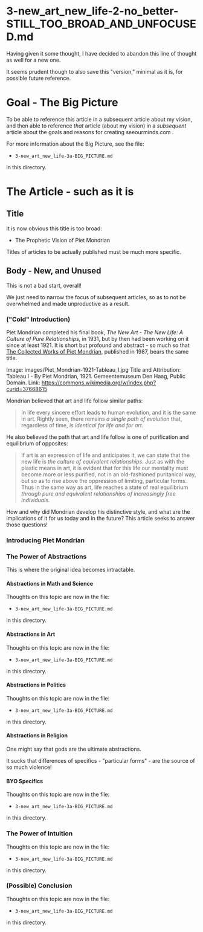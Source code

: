 
# 3-new_art_new_life-2-no_better-STILL_TOO_BROAD_AND_UNFOCUSED.md

Having given it some thought, I have decided to abandon this line of thought as well for a new one.

It seems prudent though to also save this "version," minimal as it is, for possible future reference.

# Goal - The Big Picture

To be able to reference this article in a subsequent article about my vision, and then
able to reference *that* article (about my vision) in a *subsequent* article about the
goals and reasons for creating seeourminds.com .

For more information about the Big Picture, see the file:

- `3-new_art_new_life-3a-BIG_PICTURE.md`

in this directory.

# The Article - such as it is

## Title

It is now obvious this title is too broad:

- The Prophetic Vision of Piet Mondrian

Titles of articles to be actually published must be much more specific.

## Body - New, and Unused

This is not a bad start, overall!

We just need to narrow the focus of subsequent articles, so as to not be overwhelmed and made unproductive as a result.

### ("Cold" Introduction)

Piet Mondrian completed his final book, *The New Art - The New Life: A Culture of Pure Relationships,*
in 1931, but by then had been working on it since at least 1921.
It is short but profound and abstract - so much so that
[The Collected Works of Piet Mondrian,](https://www.amazon.co.uk/New-Art-Life-Collected-Twentieth-Century/dp/0306805081)
published in 1987, bears the same title.

Image: images/Piet_Mondrian-1921-Tableau_I.jpg
Title and Attribution: Tableau I - By Piet Mondrian, 1921.  Gemeentemuseum Den Haag, Public Domain.
Link: https://commons.wikimedia.org/w/index.php?curid=37668615

Mondrian believed that art and life follow similar paths:
> In life every sincere effort leads to human evolution, and it is the same in art.  Rightly seen, there remains *a single path of evolution* that, regardless of time, *is identical for life and for art.*

He also believed the path that art and life follow is one of purification and equilibrium of opposites:
> If art is an expression of life and anticipates it, we can state that the new life is *the culture of equivalent relationships.*  Just as with the plastic means in art, it is evident that for this life our mentality must become more or less purified, not in an old-fashioned puritanical way, but so as to rise above the oppression of limiting, particular forms.  Thus in the same way as art, life reaches a state of real equilibrium *through pure and equivalent relationships of increasingly free individuals.*

How and why did Mondrian develop his distinctive style, and what are the implications of it for us today and in the future?
This article seeks to answer those questions!

### Introducing Piet Mondrian

### The Power of Abstractions

This is where the original idea becomes intractable.

#### Abstractions in Math and Science

Thoughts on this topic are now in the file:
- `3-new_art_new_life-3a-BIG_PICTURE.md`

in this directory.

#### Abstractions in Art

Thoughts on this topic are now in the file:
- `3-new_art_new_life-3a-BIG_PICTURE.md`

in this directory.

#### Abstractions in Politics

Thoughts on this topic are now in the file:
- `3-new_art_new_life-3a-BIG_PICTURE.md`

in this directory.

#### Abstractions in Religion

One might say that gods are the ultimate abstractions.

It sucks that differences of specifics - "particular forms" - are the source of so much violence!

#### BYO Specifics

Thoughts on this topic are now in the file:
- `3-new_art_new_life-3a-BIG_PICTURE.md`

in this directory.

### The Power of Intuition

Thoughts on this topic are now in the file:
- `3-new_art_new_life-3a-BIG_PICTURE.md`

in this directory.

### (Possible) Conclusion

Thoughts on this topic are now in the file:
- `3-new_art_new_life-3a-BIG_PICTURE.md`

in this directory.


